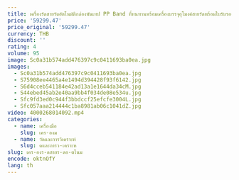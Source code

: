 ```yaml
---
title: เครื่องรัดสายรัดอัตโนมัติกล่องพันเทป PP Band ที่ทนทานพร้อมเครื่องบรรจุอุโมงค์สายรัดพร้อมใบรับรอง CE
price: '59299.47'
price_original: '59299.47'
currency: THB
discount: ''
rating: 4
volume: 95
image: Sc0a31b574add476397c9c0411693ba0ea.jpg
images:
  - Sc0a31b574add476397c9c0411693ba0ea.jpg
  - S75908ee4465a4e1494d394428f93f6142.jpg
  - S6d4cceb541184e42ad13a1e1644da34cM.jpg
  - S44ebed45ab2e40aa9bb4f034de08e534u.jpg
  - Sfc9fd3ed0c944f3bbdccf25efcfe3004L.jpg
  - Sfc057aaa214444c1ba8981ab06c1041dZ.jpg
video: 4000268014092.mp4
categories:
  - name: เครื่องมือ
    slug: เคร-องม
  - name: วัดและการวิเคราะห์
    slug: ดและการว-เคราะห
slug: เคร-องร-ดสายร-ดอ-ตโนม
encode: oktnOfY
lang: th
---
```

  